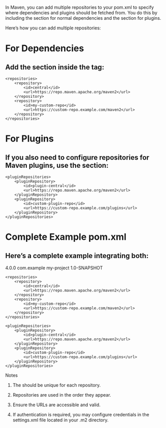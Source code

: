 In Maven, you can add multiple repositories to your pom.xml to specify where dependencies and plugins should be fetched from. You do this by including the <repositories> section for normal dependencies and the <pluginRepositories> section for plugins.

Here’s how you can add multiple repositories:

# For Dependencies

## Add the <repositories> section inside the <project> tag:

```
<repositories>
    <repository>
        <id>central</id>
        <url>https://repo.maven.apache.org/maven2</url>
    </repository>
    <repository>
        <id>my-custom-repo</id>
        <url>https://custom-repo.example.com/maven2</url>
    </repository>
</repositories>
```

# For Plugins

## If you also need to configure repositories for Maven plugins, use the <pluginRepositories> section:

```
<pluginRepositories>
    <pluginRepository>
        <id>plugin-central</id>
        <url>https://repo.maven.apache.org/maven2</url>
    </pluginRepository>
    <pluginRepository>
        <id>custom-plugin-repo</id>
        <url>https://custom-repo.example.com/plugins</url>
    </pluginRepository>
</pluginRepositories>
```

# Complete Example pom.xml

## Here’s a complete example integrating both:

<project xmlns="http://maven.apache.org/POM/4.0.0"
         xmlns:xsi="http://www.w3.org/2001/XMLSchema-instance"
         xsi:schemaLocation="http://maven.apache.org/POM/4.0.0 http://maven.apache.org/xsd/maven-4.0.0.xsd">
    <modelVersion>4.0.0</modelVersion>
    <groupId>com.example</groupId>
    <artifactId>my-project</artifactId>
    <version>1.0-SNAPSHOT</version>

    <repositories>
        <repository>
            <id>central</id>
            <url>https://repo.maven.apache.org/maven2</url>
        </repository>
        <repository>
            <id>my-custom-repo</id>
            <url>https://custom-repo.example.com/maven2</url>
        </repository>
    </repositories>

    <pluginRepositories>
        <pluginRepository>
            <id>plugin-central</id>
            <url>https://repo.maven.apache.org/maven2</url>
        </pluginRepository>
        <pluginRepository>
            <id>custom-plugin-repo</id>
            <url>https://custom-repo.example.com/plugins</url>
        </pluginRepository>
    </pluginRepositories>
</project>

Notes

1. The <id> should be unique for each repository.


2. Repositories are used in the order they appear.


3. Ensure the URLs are accessible and valid.


4. If authentication is required, you may configure credentials in the settings.xml file located in your .m2 directory.



